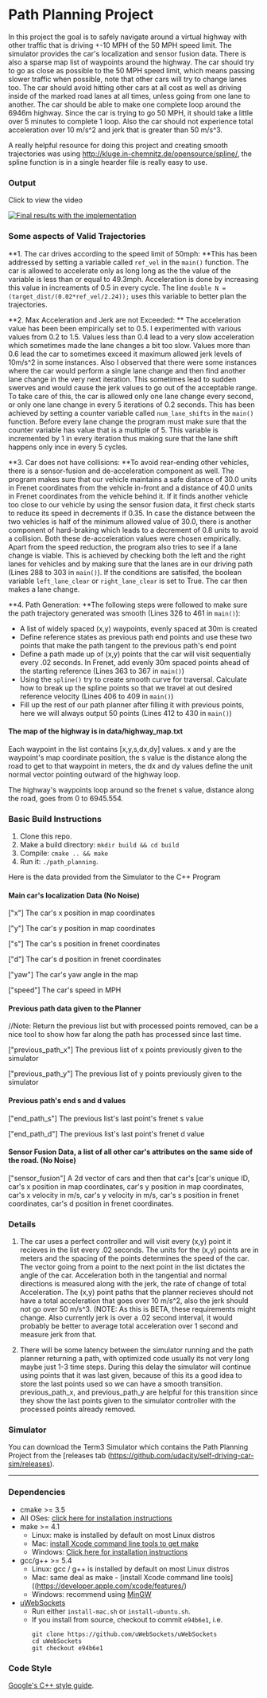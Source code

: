 # Path Planning Project

In this project the goal is to safely navigate around a virtual highway with other traffic that is driving +-10 MPH of the 50 MPH speed limit. The simulator provides the car's localization and sensor fusion data. There is also a sparse map list of waypoints around the highway. The car should try to go as close as possible to the 50 MPH speed limit, which means passing slower traffic when possible, note that other cars will try to change lanes too. The car should avoid hitting other cars at all cost as well as driving inside of the marked road lanes at all times, unless going from one lane to another. The car should be able to make one complete loop around the 6946m highway. Since the car is trying to go 50 MPH, it should take a little over 5 minutes to complete 1 loop. Also the car should not experience total acceleration over 10 m/s^2 and jerk that is greater than 50 m/s^3.

A really helpful resource for doing this project and creating smooth trajectories was using http://kluge.in-chemnitz.de/opensource/spline/, the spline function is in a single hearder file is really easy to use.

### Output

Click to view the video

[![Final results with the implementation](http://img.youtube.com/vi/fvdJNPNk_7k/0.jpg)](http://www.youtube.com/watch?v=fvdJNPNk_7k)

### Some aspects of Valid Trajectories

**1. The car drives according to the speed limit of 50mph: **This has been addressed by setting a variable called `ref_vel` in the `main()` function. The car is allowed to accelerate only as long long as the the value of the variable is less than or equal to 49.3mph. Acceleration is done by increasing this value in increaments of 0.5 in every cycle. The line `double N = (target_dist/(0.02*ref_vel/2.24));` uses this variable to better plan the trajectories.

**2. Max Acceleration and Jerk are not Exceeded: ** The acceleration value has been been empirically set to 0.5. I experimented with various values from 0.2 to 1.5. Values less than 0.4 lead to a very slow acceleration which sometimes made the lane changes a bit too slow. Values more than 0.6 lead the car to sometimes exceed it maximum allowed jerk levels of 10m/s^2 in some instances. Also I observed that there were some instances where the car would perform a single lane change and then find another lane change in the very next iteration. This sometimes lead to sudden swerves and would cause the jerk values to go out of the acceptable range. To take care of this, the car is allowed only one lane change every second, or only one lane change in every 5 iterations of 0.2 seconds. This has been achieved by setting a counter variable called `num_lane_shifts` in the `main()` function. Before every lane change the program must make sure that the counter variable has value that is a multiple of 5. This variable is incremented by 1 in every iteration thus making sure that the lane shift happens only ince in every 5 cycles.

**3. Car does not have collisions: **To avoid rear-ending other vehicles, there is a sensor-fusion and de-acceleration component as well. The program makes sure that our vehicle maintains a safe distance of 30.0 units in Frenet coordinates from the vehicle in-front and a distance of 40.0 units in Frenet coordinates from the vehicle behind it. If it finds another vehicle too close to our vehicle by using the sensor fusion data, it first check starts to reduce its speed in decrements if 0.35. In case the distance between the two vehicles is half of the minimum allowed value of 30.0, there is another component of hard-braking which leads to a decrement of 0.8 units to avoid a collision. Both these de-acceleration values were chosen empirically. Apart from the speed reduction, the program also tries to see if a lane change is viable. This is achieved by checking both the left and the right lanes for vehicles and by making sure that the lanes are in our driving path (Lines 288 to 303 in `main()`). If the conditions are satisifed, the boolean variable `left_lane_clear` or `right_lane_clear` is set to True. The car then makes a lane change.

**4. Path Generation: **The following steps were followed to make sure the path trajectory generated was smooth (Lines 326 to 461 in `main()`):
- A list of widely spaced (x,y) waypoints, evenly spaced at 30m is created
- Define reference states as previous path end points and use these two points that make the path tangent to the previous path's end point
- Define a path made up of (x,y) points that the car will visit sequentially every .02 seconds. In Frenet, add evenly 30m spaced points ahead of the starting reference (Lines 363 to 367 in `main()`)
- Using the `spline()` try to create smooth curve for traversal. Calculate how to break up the spline points so that we travel at out desired reference velocity (Lines 406 to 409 in `main()`)
- Fill up the rest of our path planner after filling it with previous points, here we will always output 50 points (Lines 412 to 430 in `main()`)

#### The map of the highway is in data/highway_map.txt
Each waypoint in the list contains  [x,y,s,dx,dy] values. x and y are the waypoint's map coordinate position, the s value is the distance along the road to get to that waypoint in meters, the dx and dy values define the unit normal vector pointing outward of the highway loop.

The highway's waypoints loop around so the frenet s value, distance along the road, goes from 0 to 6945.554.

### Basic Build Instructions

1. Clone this repo.
2. Make a build directory: `mkdir build && cd build`
3. Compile: `cmake .. && make`
4. Run it: `./path_planning`.

Here is the data provided from the Simulator to the C++ Program

#### Main car's localization Data (No Noise)

["x"] The car's x position in map coordinates

["y"] The car's y position in map coordinates

["s"] The car's s position in frenet coordinates

["d"] The car's d position in frenet coordinates

["yaw"] The car's yaw angle in the map

["speed"] The car's speed in MPH

#### Previous path data given to the Planner

//Note: Return the previous list but with processed points removed, can be a nice tool to show how far along
the path has processed since last time. 

["previous_path_x"] The previous list of x points previously given to the simulator

["previous_path_y"] The previous list of y points previously given to the simulator

#### Previous path's end s and d values 

["end_path_s"] The previous list's last point's frenet s value

["end_path_d"] The previous list's last point's frenet d value

#### Sensor Fusion Data, a list of all other car's attributes on the same side of the road. (No Noise)

["sensor_fusion"] A 2d vector of cars and then that car's [car's unique ID, car's x position in map coordinates, car's y position in map coordinates, car's x velocity in m/s, car's y velocity in m/s, car's s position in frenet coordinates, car's d position in frenet coordinates. 

### Details

1. The car uses a perfect controller and will visit every (x,y) point it recieves in the list every .02 seconds. The units for the (x,y) points are in meters and the spacing of the points determines the speed of the car. The vector going from a point to the next point in the list dictates the angle of the car. Acceleration both in the tangential and normal directions is measured along with the jerk, the rate of change of total Acceleration. The (x,y) point paths that the planner recieves should not have a total acceleration that goes over 10 m/s^2, also the jerk should not go over 50 m/s^3. (NOTE: As this is BETA, these requirements might change. Also currently jerk is over a .02 second interval, it would probably be better to average total acceleration over 1 second and measure jerk from that.

2. There will be some latency between the simulator running and the path planner returning a path, with optimized code usually its not very long maybe just 1-3 time steps. During this delay the simulator will continue using points that it was last given, because of this its a good idea to store the last points used so we can have a smooth transition. previous_path_x, and previous_path_y are helpful for this transition since they show the last points given to the simulator controller with the processed points already removed.

### Simulator
You can download the Term3 Simulator which contains the Path Planning Project from the [releases tab (https://github.com/udacity/self-driving-car-sim/releases).

---

### Dependencies

* cmake >= 3.5
 * All OSes: [click here for installation instructions](https://cmake.org/install/)
* make >= 4.1
  * Linux: make is installed by default on most Linux distros
  * Mac: [install Xcode command line tools to get make](https://developer.apple.com/xcode/features/)
  * Windows: [Click here for installation instructions](http://gnuwin32.sourceforge.net/packages/make.htm)
* gcc/g++ >= 5.4
  * Linux: gcc / g++ is installed by default on most Linux distros
  * Mac: same deal as make - [install Xcode command line tools]((https://developer.apple.com/xcode/features/)
  * Windows: recommend using [MinGW](http://www.mingw.org/)
* [uWebSockets](https://github.com/uWebSockets/uWebSockets)
  * Run either `install-mac.sh` or `install-ubuntu.sh`.
  * If you install from source, checkout to commit `e94b6e1`, i.e.
    ```
    git clone https://github.com/uWebSockets/uWebSockets 
    cd uWebSockets
    git checkout e94b6e1
    ```

### Code Style

[Google's C++ style guide](https://google.github.io/styleguide/cppguide.html).